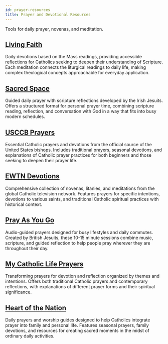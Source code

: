 ```yaml
---
id: prayer-resources
title: Prayer and Devotional Resources
---
```


Tools for daily prayer, novenas, and meditation.

## [Living Faith](https://www.livingfaith.com/)

Daily devotions based on the Mass readings, providing accessible reflections for Catholics seeking to deepen their understanding of Scripture. Each meditation connects the liturgical readings to daily life, making complex theological concepts approachable for everyday application.

## [Sacred Space](https://sacredspace.com/)

Guided daily prayer with scripture reflections developed by the Irish Jesuits. Offers a structured format for personal prayer time, combining scripture reading, reflection, and conversation with God in a way that fits into busy modern schedules.

## [USCCB Prayers](https://www.usccb.org/catholic-prayers)

Essential Catholic prayers and devotions from the official source of the United States bishops. Includes traditional prayers, seasonal devotions, and explanations of Catholic prayer practices for both beginners and those seeking to deepen their prayer life.

## [EWTN Devotions](https://www.ewtn.com/catholicism/devotions)

Comprehensive collection of novenas, litanies, and meditations from the global Catholic television network. Features prayers for specific intentions, devotions to various saints, and traditional Catholic spiritual practices with historical context.

## [Pray As You Go](https://prayasyougo.org/)

Audio-guided prayers designed for busy lifestyles and daily commutes. Created by British Jesuits, these 10-15 minute sessions combine music, scripture, and guided reflection to help people pray wherever they are throughout their day.

## [My Catholic Life Prayers](https://mycatholic.life/catholic-prayers/)

Transforming prayers for devotion and reflection organized by themes and intentions. Offers both traditional Catholic prayers and contemporary reflections, with explanations of different prayer forms and their spiritual significance.

## [Heart of the Nation](https://www.heartofthenation.org/)

Daily prayers and worship guides designed to help Catholics integrate prayer into family and personal life. Features seasonal prayers, family devotions, and resources for creating sacred moments in the midst of ordinary daily activities.